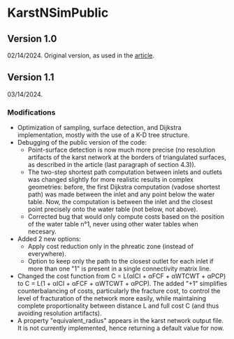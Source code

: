 # KarstNSimPublic

## Version 1.0

02/14/2024.
Original version, as used in the [article](https://doi.org/10.1016/j.jhydrol.2024.130878).

## Version 1.1

03/14/2024.

### Modifications

- Optimization of sampling, surface detection, and Dijkstra implementation, mostly with the use of a K-D tree structure.
- Debugging of the public version of the code:
  - Point-surface detection is now much more precise (no resolution artifacts of the karst network at the borders of triangulated surfaces, as described in the article (last paragraph of section 4.3)).
  - The two-step shortest path computation between inlets and outlets was changed slightly for more realistic results in complex geometries: before, the first Dijkstra computation (vadose shortest path) was made between the inlet and any point below the water table. Now, the computation is between the inlet and the closest point precisely onto the water table (not below, not above).
  - Corrected bug that would only compute costs based on the position of the water table n°1, never using other water tables when necesary.
- Added 2 new options:
  - Apply cost reduction only in the phreatic zone (instead of everywhere).
  - Option to keep only the path to the closest outlet for each inlet if more than one "1" is present in a single connectivity matrix line.
- Changed the cost function from C = L(αICI + αFCF + αWTCWT + αPCP) to C = L(1 + αICI + αFCF + αWTCWT + αPCP). The added "+1" simplifies counterbalancing of costs, particularly the fracture cost, to control the level of fracturation of the network more easily, while maintaining complete proportionality between distance L and full cost C (and thus avoiding resolution artifacts).
- A property "equivalent_radius" appears in the karst network output file. It is not currently implemented, hence returning a default value for now.